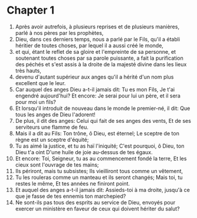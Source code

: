 # Chapter 1

1. Après avoir autrefois, à plusieurs reprises et de plusieurs manières, parlé à nos pères par les prophètes,
2. Dieu, dans ces derniers temps, nous a parlé par le Fils, qu'il a établi héritier de toutes choses, par lequel il a aussi créé le monde,
3. et qui, étant le reflet de sa gloire et l'empreinte de sa personne, et soutenant toutes choses par sa parole puissante, a fait la purification des péchés et s'est assis à la droite de la majesté divine dans les lieux très hauts,
4. devenu d'autant supérieur aux anges qu'il a hérité d'un nom plus excellent que le leur.
5. Car auquel des anges Dieu a-t-il jamais dit: Tu es mon Fils, Je t'ai engendré aujourd'hui? Et encore: Je serai pour lui un père, et il sera pour moi un fils?
6. Et lorsqu'il introduit de nouveau dans le monde le premier-né, il dit: Que tous les anges de Dieu l'adorent!
7. De plus, il dit des anges: Celui qui fait de ses anges des vents, Et de ses serviteurs une flamme de feu.
8. Mais il a dit au Fils: Ton trône, ô Dieu, est éternel; Le sceptre de ton règne est un sceptre d'équité;
9. Tu as aimé la justice, et tu as haï l'iniquité; C'est pourquoi, ô Dieu, ton Dieu t'a oint D'une huile de joie au-dessus de tes égaux.
10. Et encore: Toi, Seigneur, tu as au commencement fondé la terre, Et les cieux sont l'ouvrage de tes mains;
11. Ils périront, mais tu subsistes; Ils vieilliront tous comme un vêtement,
12. Tu les rouleras comme un manteau et ils seront changés; Mais toi, tu restes le même, Et tes années ne finiront point.
13. Et auquel des anges a-t-il jamais dit: Assieds-toi à ma droite, jusqu'à ce que je fasse de tes ennemis ton marchepied?
14. Ne sont-ils pas tous des esprits au service de Dieu, envoyés pour exercer un ministère en faveur de ceux qui doivent hériter du salut?

